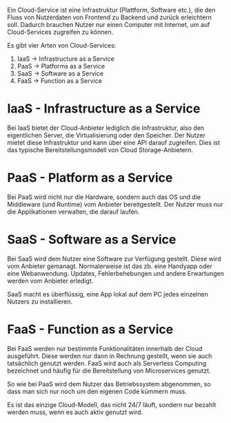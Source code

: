 Ein Cloud-Service ist eine Infrastruktur (Plattform, Software etc.), die den Fluss von Nutzerdaten von Frontend zu Backend und zurück erleichtern soll. Dadurch brauchen Nutzer nur einen Computer mit Internet, um auf Cloud-Services zugreifen zu können.

Es gibt vier Arten von Cloud-Services:
1. IaaS -> Infrastructure as a Service
2. PaaS -> Platforms as a Service
3. SaaS -> Software as a Service
4. FaaS -> Function as a Service

# IaaS - Infrastructure as a Service
Bei IaaS bietet der Cloud-Anbieter lediglich die Infrastruktur, also den eigentlichen Server, die Virtualisierung oder den Speicher. Der Nutzer mietet diese Infrastruktur und kann über eine API darauf zugreifen. 
Dies ist das typische Bereitstellungsmodell von Cloud Storage-Anbietern.
# PaaS - Platform as a Service
Bei PaaS wird nicht nur die Hardware, sondern auch das OS und die Middleware (und Runtime) vom Anbieter bereitgestellt. Der Nutzer muss nur die Applikationen verwalten, die darauf laufen.
# SaaS - Software as a Service
Bei SaaS wird dem Nutzer eine Software zur Verfügung gestellt. Diese wird vom Anbieter gemanagt. Normalerweise ist das zb. eine Handyapp oder eine Webanwendung. Updates, Fehlerbehebungen und andere Erwartungen werden vom Anbieter erledigt.

SaaS macht es überflüssig, eine App lokal auf dem PC jedes einzelnen Nutzers zu installieren.
# FaaS - Function as a Service
Bei FaaS werden nur bestimmte Funktionalitäten innerhalb der Cloud ausgeführt. Diese werden nur dann in Rechnung gestellt, wenn sie auch tatsächlich genutzt werden. 
FaaS wird auch als Serverless Computing bezeichnet und häufig für die Bereitstellung von Microservices genutzt.

So wie bei PaaS wird dem Nutzer das Betriebssystem abgenommen, so dass man sich nur noch um den eigenen Code kümmern muss. 

Es ist das einzige Cloud-Modell, das nicht 24/7 läuft, sondern nur bezahlt werden muss, wenn es auch aktiv genutzt wird.